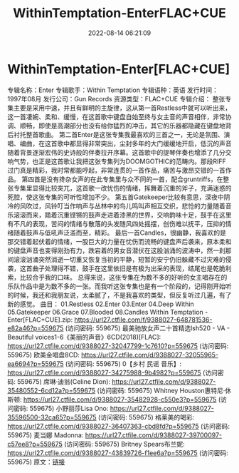 ﻿---
title: WithinTemptation-EnterFLAC+CUE
date: 2022-08-14 06:21:09
categories: 外语音乐
tags: 外语音乐
---
# WithinTemptation-Enter[FLAC+CUE]

专辑名称：Enter
专辑歌手：Within Temptation
专辑语种：英语
发行时间：1997年08月
发行公司：Gun Records
资源类型：FLAC+CUE
专辑介绍：
整张专集主要是采用中速，并且有鲜明的主旋律，这从第一首Restless中就可以听出来，这一首凄婉、柔和、缓慢，在这首歌中键盘自始至终与女主音的声音相伴，非常协调、顺畅，即使是高潮部分也没有给你猛烈的冲击，其它的乐器都隐藏在键盘地背后衬托整首歌曲。
第二首Enter是这张专集我最喜欢的三首之一，无论是氛围、演唱、编曲，在这首歌中都显得非常突出，尘封多年的大门缓缓地开启，低沉的声音随着背景逐渐宏伟的史诗般的伴奏拉开序幕。这首歌中的提琴伴奏也增添了几分交响气势，也正是这首歌让我把这张专集列为DOOMGOTHIC的范畴内。那段RIFF过门真是精彩，我时常都能哼起，非常连贯的一首作品，痛苦与激昂交错的一首作品。
第四首是没有搀杂女声的在此专集里与众不同的一首，配合gruntriffs，在整张专集里显得比较突兀，这首歌一改忧伤的情绪，挥舞着沉重的斧子，充满迷惑的死腔，使这张专集的可听性增加不少。
第五首Gatekeeper比较有意思，深夜中阴冷的风吹过，风铃叮当作响声与丛林中的鸟儿鸣叫声相互交织，悲怆的力量随着音乐滚滚而来，踏着沉重铿锵的鼓声走进着漆黑的世界，交响韵味十足，鼓手在这里有不凡的表现，苦闷的情绪与散落的头发随风四处摇摆，创伤难以抚平，压抑的情绪随着鼓声与低吼声泛滥而至，精彩。
最后一首Candles，很幽静，我喜欢的是那交错着起伏着的情绪，一股巨大的力量在忧伤而流畅的键盘声后袭来，原本柔和的键盘声音也变得刚劲有力，跌宕着的男女音潜伏在这股汹涌的波涛中，然一刹那间滚滚汹涌突然消逝一切重又恢复当初的平静，短暂的安宁仍旧躲藏不过灾难的侵袭，这首曲子处理得不错，鼓手在这里依旧是有极为出采的表现，结尾也是乾脆利索，比较合乎我的口味。
总得来说，这张专集在为数不多的好听的女主唱存在的乐队作品中是为数不多的一张。而我听这张专集也是有一个阶段的，记得刚开始听的时候，我还和我朋友说，太柔腻了，不是我喜欢的类型，但反复听过几遍，有了新的感觉。
曲目：
01.Restless
02.Enter
03.Enter
04.Deep Within
05.Gatekeeper
06.Grace
07.Blooded
08.Candles
Within Temptation - Enter[FLAC+CUE].zip: https://url27.ctfile.com/f/9388027-648781536-e82a46?p=559675
(访问密码: 559675)
最美驰放女声二十首精选lsh520 - VA - Beautiful
voices1-6《美丽的声音》6CD(2018)[FLAC]: https://url27.ctfile.com/d/9388027-32047799-1c7610?p=559675
(访问密码: 559675)
欧美金唱盘8CD: https://url27.ctfile.com/d/9388027-32055965-ea6694?p=559675
(访问密码: 559675)
0【乡村 民谣 音乐】: https://url27.ctfile.com/d/9388027-34275988-9b4982?p=559675
(访问密码: 559675)
席琳·迪翁(Celine Dion): https://url27.ctfile.com/d/9388027-35480552-6cd12a?p=559675
(访问密码: 559675)
Whitney Houston惠特尼·休斯顿: https://url27.ctfile.com/d/9388027-35482928-c550e3?p=559675
(访问密码: 559675)
小野丽莎Lisa Ono: https://url27.ctfile.com/d/9388027-35596500-32ca65?p=559675
(访问密码: 559675)
格莱美的喝彩: https://url27.ctfile.com/d/9388027-36407363-cbd8fd?p=559675
(访问密码: 559675)
麦当娜 Madonna: https://url27.ctfile.com/d/9388027-39700097-c57ee8?p=559675
(访问密码: 559675)
Britney Spears布兰妮: https://url27.ctfile.com/d/9388027-43839726-f1ee6a?p=559675
(访问密码: 559675)
原文：[链接](https://blog.sina.com.cn/s/blog_1647c7e7601030yuo.html)